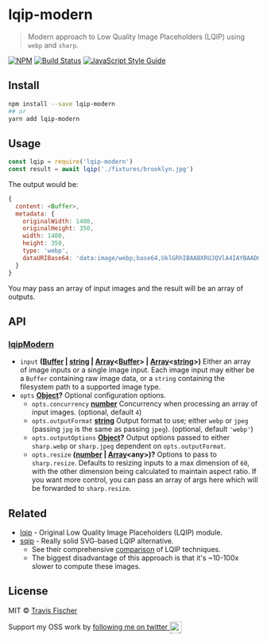 # lqip-modern

> Modern approach to Low Quality Image Placeholders (LQIP) using `webp` and `sharp`.

[![NPM](https://img.shields.io/npm/v/lqip-modern.svg)](https://www.npmjs.com/package/lqip-modern) [![Build Status](https://travis-ci.com/transitive-bullshit/lqip-modern.svg?branch=master)](https://travis-ci.com/transitive-bullshit/lqip-modern) [![JavaScript Style Guide](https://img.shields.io/badge/code_style-standard-brightgreen.svg)](https://standardjs.com)

## Install

```bash
npm install --save lqip-modern
## or
yarn add lqip-modern
```

## Usage

```js
const lqip = require('lqip-modern')
const result = await lqip('./fixtures/brooklyn.jpg')
```

The output would be:

```js
{
  content: <Buffer>,
  metadata: {
    originalWidth: 1400,
    originalHeight: 350,
    width: 1400,
    height: 350,
    type: 'webp',
    dataURIBase64: 'data:image/webp;base64,UklGRhIBAABXRUJQVlA4IAYBAADQBQCdASo8AA8APy18uFOup6WisAwB0CWJbACdMr9v/2P/aAcktLTW2FS031/Zg0AgyTdqdt+0AOU2hloGrW+F00NdaSnnTwx3AmJNLU8WsKf0E0qFoph3B5SIPdY1yjcpnDA0KVnL3O9iM/PByunAvd5Q5hOzDZylh3ZJB5se2muUQShndTJaNleAGb9MMYyiJxA2yRyWQrvGaMuGnkyAyUAYRFCSCtCl4FQGDtOSR28ibmMHNaF+4p98K8OkMFDZMQBGWxYL70xIoJ7OVE+uh2PSKZEcbiMAe74Tcj3KqnkRrtSZBg/8MexX/29vc/XzaNnSXPQx3xmyo4m/NGTfPcL+sAAA'
  }
}
```

You may pass an array of input images and the result will be an array of outputs.

## API

<!-- Generated by documentation.js. Update this documentation by updating the source code. -->

### [lqipModern](https://git@github.com/:transitive-bullshit/get-apex-domain-name/blob/c61c7a0104565966a657adad525491647970fd1d/index.js#L16-L26)

- `input` **([Buffer](https://nodejs.org/api/buffer.html) \| [string](https://developer.mozilla.org/docs/Web/JavaScript/Reference/Global_Objects/String) \| [Array](https://developer.mozilla.org/docs/Web/JavaScript/Reference/Global_Objects/Array)&lt;[Buffer](https://nodejs.org/api/buffer.html)> | [Array](https://developer.mozilla.org/docs/Web/JavaScript/Reference/Global_Objects/Array)&lt;[string](https://developer.mozilla.org/docs/Web/JavaScript/Reference/Global_Objects/String)>)** Either an array of image inputs or a single image input. Each image input may either be a `Buffer` containing raw image data, or a `string` containing the filesystem path to a supported image type.
- `opts` **[Object](https://developer.mozilla.org/docs/Web/JavaScript/Reference/Global_Objects/Object)?** Optional configuration options.
  - `opts.concurrency` **[number](https://developer.mozilla.org/docs/Web/JavaScript/Reference/Global_Objects/Number)** Concurrency when processing an array of input images. (optional, default `4`)
  - `opts.outputFormat` **[string](https://developer.mozilla.org/docs/Web/JavaScript/Reference/Global_Objects/String)** Output format to use; either `webp` or `jpeg` (passing `jpg` is the same as passing `jpeg`). (optional, default `'webp'`)
  - `opts.outputOptions` **[Object](https://developer.mozilla.org/docs/Web/JavaScript/Reference/Global_Objects/Object)?** Output options passed to either `sharp.webp` or `sharp.jpeg` dependent on `opts.outputFormat`.
  - `opts.resize` **([number](https://developer.mozilla.org/docs/Web/JavaScript/Reference/Global_Objects/Number) \| [Array](https://developer.mozilla.org/docs/Web/JavaScript/Reference/Global_Objects/Array)&lt;any>)?** Options to pass to `sharp.resize`. Defaults to resizing inputs to a max dimension of `60`, with the other dimension being calculated to maintain aspect ratio. If you want more control, you can pass an array of args here which will be forwarded to `sharp.resize`.

## Related

- [lqip](https://github.com/zouhir/lqip) - Original Low Quality Image Placeholders (LQIP) module.
- [sqip](https://github.com/axe312ger/sqip) - Really solid SVG-based LQIP alternative.
  - See their comprehensive [comparison](https://axe312ger.github.io/sqip/) of LQIP techniques.
  - The biggest disadvantage of this approach is that it's ~10-100x slower to compute these images.

## License

MIT © [Travis Fischer](https://github.com/transitive-bullshit)

Support my OSS work by <a href="https://twitter.com/transitive_bs">following me on twitter <img src="https://storage.googleapis.com/saasify-assets/twitter-logo.svg" alt="twitter" height="24px" align="center"></a>
